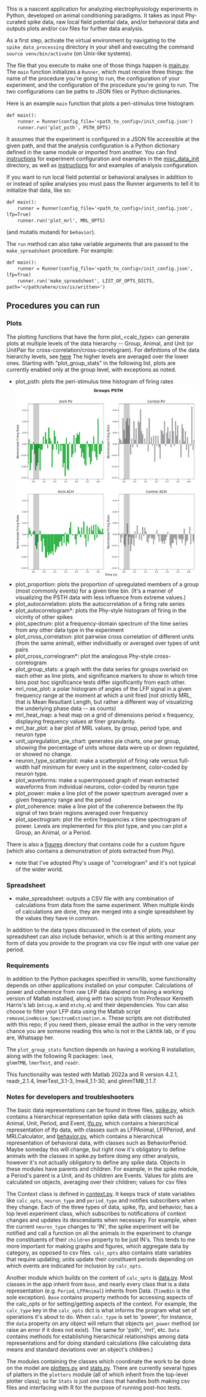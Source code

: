 This is a nascent application for analyzing electrophysiology experiments in Python, developed on animal conditioning 
paradigms.  It takes as input Phy-curated spike data, raw local field potential data, and/or behavioral data and outputs 
plots and/or csv files for further data analysis. 

As a first step, activate the virtual environment by navigating to the `spike_data_processing` directory in your shell 
and executing the command `source venv/bin/activate` (on Unix-like systems).

The file that you execute to make one of those things happen is [main.py](main.py). The `main` function initializes a 
`Runner`, which must receive three things: the name of the procedure you're going to run, the configuration of your 
experiment, and the configuration of the procedure you're going to run.  The two configurations can be paths to JSON 
files or Python dictionaries.  

Here is an example `main` function that plots a peri-stimulus time histogram:
```
def main():
    runner = Runner(config_file='<path_to_config>/init_config.json')
    runner.run('plot_psth', PSTH_OPTS)
```
It assumes that the experiment is configured in a JSON file accessible at the given path, and that the analysis 
configuration is a Python dictionary defined in the same module or imported from another. 
You can find [instructions](documentation/experiment_config_howto.md) for experiment 
configuration and examples in the [misc_data_init](misc_data_init) directory, as well as 
[instructions](documentation/analysis_config_howto.md) for and examples of analysis configuration.

If you want to run local field potential or behavioral analyses in addition to or instead of spike analyses you must 
pass the Runner arguments to tell it to initialize that data, like so:

```
def main():
    runner = Runner(config_file='<path_to_config>/init_config.json', lfp=True)
    runner.run('plot_mrl', MRL_OPTS)
```
(and mutatis mutandi for `behavior`).

The `run` method can also take variable arguments that are passed to the `make_spreadsheet` procedure.  For example:

```
def main():
    runner = Runner(config_file='<path_to_config>/init_config.json', lfp=True)
    runner.run('make_spreadsheet', LIST_OF_OPTS_DICTS, path='</path/where/csv/is/written>')
```

## Procedures you can run

### Plots

The plotting functions that have the form plot_<calc_type> can generate plots at multiple levels of the data hierarchy -- 
Group, Animal, and Unit (or UnitPair for cross-correlation/cross-correlogram). For definitions of the data hierarchy 
levels, see [here](documentation/data_hierarchy.md) The higher levels are averaged over the lower ones. Starting with 
"plot_group_stats" in the following list, plots are currently enabled only at the group level, with exceptions as noted.

- plot_psth: plots the peri-stimulus time histogram of firing rates
![a sample psth plot by groups](sample_images/psth_group.png)
- plot_proportion: plots the proportion of upregulated members of a group (most commonly events) for a given time bin.  (It's a manner of visualizing the PSTH data with less influence from extreme values.)
- plot_autocorrelation: plots the autocorrelation of a firing rate series
- plot_autocorrelogram*: plots the Phy-style histogram of firing in the vicinity of other spikes
- plot_spectrum: plot a frequency-domain spectrum of the time series from any other data type in the experiment
- plot_cross_correlation: plot pairwise cross correlation of different units (from the same animal), either individually 
or averaged over types of unit pairs
- plot_cross_correlogram*: plot the analogous Phy-style cross-correlogram
- plot_group_stats: a graph with the data series for groups overlaid on each other as line plots, and significance 
markers to show in which time bins post hoc significance tests differ significantly from each other.
- mrl_rose_plot: a polar histogram of angles of the LFP signal in a given frequency range at the moment at which a unit 
fired (not strictly MRL, that is Mean Resultant Length, but rather a different way of visualizing the underlying phase 
data -- as counts)
- mrl_heat_map: a heat map on a grid of dimensions period x frequency, displaying frequency values at finer granularity.
- mrl_bar_plot: a bar plot of MRL values, by group, period type, and neuron type
- unit_upregulation_pie_chart: generates pie charts, one per group, showing the percentage of units whose data were 
up or down regulated, or showed no change.
- neuron_type_scatterplot: make a scatterplot of firing rate versus full-width half minimum for every unit in the 
experiment, color-coded by neuron type.
- plot_waveforms: make a superimposed graph of mean extracted waveforms from individual neurons, color-coded by neuron 
type 
- plot_power: make a line plot of the power spectrum averaged over a given frequency range and the period
- plot_coherence: make a line plot of the coherence between the lfp signal of two brain regions averaged over frequency
- plot_spectrogram: plot the entire frequencies x time spectrogram of power. Levels are implemented for this plot type, 
and you can plot a Group, an Animal, or a Period.

There is also a [figures](/figures) directory that contains code for a custom figure (which also contains a 
demonstration of plots extracted from Phy).

* note that I've adopted Phy's usage of "correlogram" and it's not typical of the wider world.

### Spreadsheet

- make_spreadsheet: outputs a CSV file with any combination of calculations from data from the same experiment. When 
multiple kinds of calculations are done, they are merged into a single spreadsheet by the values they have in common.

In addition to the data types discussed in the context of plots, your spreadsheet can also include behavior, which is at 
this writing moment any form of data you provide to the program via csv file input with one value per period.

### Requirements

In addition to the Python packages specified in venv/lib, some functionality depends on other applications installed on 
your computer.  Calculations of power and coherence from raw LFP data depend on having a working version of Matlab 
installed, along with two scripts from Professor Kenneth Harris's lab (`mtcsg.m` and `mtchg.m`) and their dependencies. 
You can also choose to filter your LFP data using the Matlab script `removeLineNoise_SpectrumEstimation.m`. These 
scripts are not distributed with this repo; if you need them, please email the author in the very remote chance 
you are someone reading this who is not in the Likhtik lab, or if you are, Whatsapp her.

The `plot_group_stats` function depends on having a working R installation, along with the following R packages: `lme4`,  
`glmmTMB`, `lmerTest`, and `readr`.  

This functionality was tested with Matlab 2022a and R version 4.2.1, readr_2.1.4, lmerTest_3.1-3, lme4_1.1-30, and 
glmmTMB_1.1.7. 


### Notes for developers and troubleshooters

The basic data representations can be found in three files, [spike.py](spike.py), which contains a hierarchical 
representation spike data with classes such as Animal, Unit, Period, and Event, [lfp.py](lfp.py), which contains a 
hierarchical representation of lfp data, with classes such as LFPAnimal, LFPPeriod, and MRLCalculator, and 
[behavior.py](behavior.py), which contains a hierarchical representation of behavioral data, with classes such as 
BehaviorPeriod.  Maybe someday this will change, but right now it's obligatory to define animals with the classes in 
spike.py before doing any other analysis, however it's not actually obligatory to define any spike data. Objects in 
these modules have parents and children.  For example, in the spike module, a Period's parent is a Unit, and its 
children are Events.  Values for plots are calculated on objects, averaging over their children; values for csv files

The Context class is defined in [context.py](context.py).  It keeps track of state variables like `calc_opts`, 
`neuron_type` and `period_type` and notifies subscribers when they change. Each of the three types of data, spike, lfp, 
and behavior, has a top level experiment class, which subscribes to notifications of context changes and updates its 
descendants when necessary.  For example, when the current `neuron_type` changes to 'IN', the spike experiment will be 
notified and call a function on all the animals in the experiment to change the constituents of their `children` 
property to be just IN's.  This tends to me more important for making graphs and figures, which aggregate data by 
category, as opposed to csv files. `calc_opts` also contains state variables that require updating; units update their 
constituent periods depending on which events are indicated for inclusion by `calc_opts`.

Another module which builds on the content of `calc_opts` is [data.py](data.py).  Most classes in the app inherit from 
`Base`, and nearly every class that is a data representation (e.g. `Period`, `LFPAnimal`) inherits from Data. (`TimeBin` 
is the sole exception).  `Base` contains property methods for accessing aspects of the calc_opts or for setting/getting
aspects of the context.  For example, the `calc_type` key in the `calc_opts` dict is what informs the program what set 
of operations it's about to do. When `calc_type` is set to 'power', for instance, the `data` property on any object will
return that objects `get_power` method (or raise an error if it does not exist).  The same for 'psth', 'mrl', etc. 
`Data` contains methods for establishing hierarchical relationships among data representations 
and for doing standard calculations (like calculating data means and standard deviations over an object's children.)

The modules containing the classes which coordinate the work to be done on the model are [plotters.py](plotters.py) and 
[stats.py](stats.py).  There are currently several types of platters in the `plotters` module (all of which inherit from
the top-level plotter class); so far `Stats` is just one class that handles both making csv files and interfacing with 
R for the purpose of running post-hoc tests.





